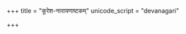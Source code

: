 +++
title = "कूरेश-नारायणाष्टकम्"
unicode_script = "devanagari"

+++
<div class="js_include" includetitle="true" newlevelforh1="2" unfilled url="/purANam_vaiShNavam/kAvyam/padyam/shrIvaiShNava-kRtam/kUresha-shrIvatsAnka-mishraH/nArAyaNAShTakam/"></div>
